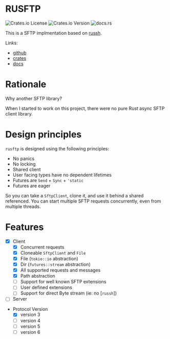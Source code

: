# RUSFTP

![Crates.io License](https://img.shields.io/crates/l/rusftp)
![Crates.io Version](https://img.shields.io/crates/v/rusftp)
![docs.rs](https://img.shields.io/docsrs/rusftp)


This is a SFTP implmentation based on [russh](https://crates.io/crates/russh).

Links:
- [github](https://github.com/aneoconsulting/rusftp)
- [crates](https://crates.io/crates/rusftp)
- [docs](https://docs.rs/rusftp/)

# Rationale

Why another SFTP library?

When I started to work on this project, there were no pure Rust async SFTP client library.


# Design principles

`rusftp` is designed using the following principles:
- No panics
- No locking
- Shared client
- User facing types have no dependent lifetimes
- Futures are `Send` + `Sync` + `'static`
- Futures are eager

So you can take a `SftpClient`, clone it, and use it behind a shared referenced.
You can start multiple SFTP requests concurrently, even from multiple threads.

# Features

- [x] Client
    - [x] Concurrent requests
    - [x] Cloneable `SftpClient` and `File`
    - [x] File (`tokio::io` abstraction)
    - [x] Dir (`futures::stream` abstraction)
    - [x] All supported requests and messages
    - [x] Path abstraction
    - [ ] Support for well known SFTP extensions
    - [ ] User defined extensions
    - [ ] Support for direct Byte stream (ie: no [`russh`])

- [ ] Server
- Protocol Version
    - [x] version 3
    - [ ] version 4
    - [ ] version 5
    - [ ] version 6
